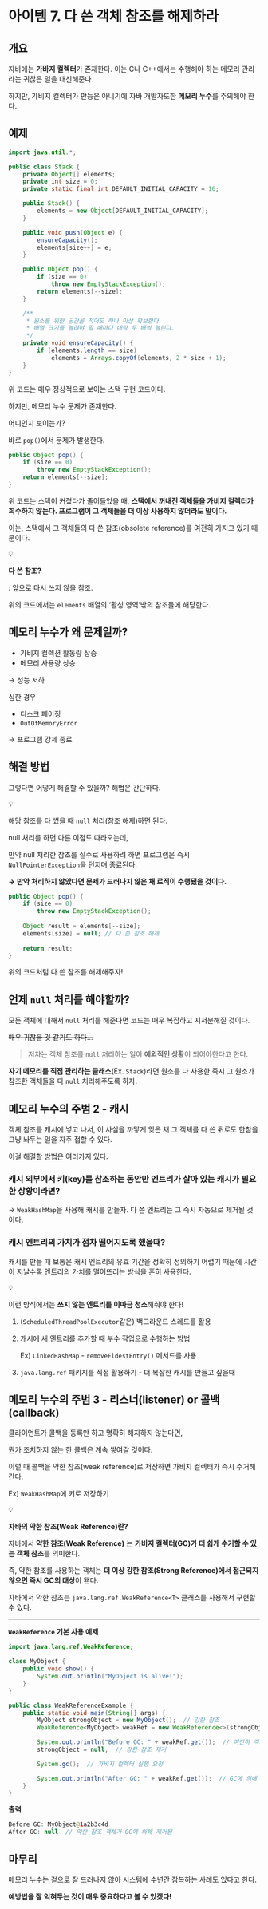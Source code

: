 # 아이템 7. 다 쓴 객체 참조를 해제하라

## 개요

자바에는 **가바지 컬렉터**가 존재한다. 이는 C나 C++에서는 수행해야 하는 메모리 관리라는 귀찮은 일을 대신해준다.

하지만, 가비지 컬렉터가 만능은 아니기에 자바 개발자또한 **메모리 누수**를 주의해야 한다.

## 예제

```java
import java.util.*;

public class Stack {
    private Object[] elements;
    private int size = 0;
    private static final int DEFAULT_INITIAL_CAPACITY = 16;

    public Stack() {
        elements = new Object[DEFAULT_INITIAL_CAPACITY];
    }

    public void push(Object e) {
        ensureCapacity();
        elements[size++] = e;
    }

    public Object pop() {
        if (size == 0)
            throw new EmptyStackException();
        return elements[--size];
    }

    /**
     * 원소를 위한 공간을 적어도 하나 이상 확보한다.
     * 배열 크기를 늘려야 할 때마다 대략 두 배씩 늘린다.
     */
    private void ensureCapacity() {
        if (elements.length == size)
            elements = Arrays.copyOf(elements, 2 * size + 1);
    }
}
```

위 코드는 매우 정상적으로 보이는 스택 구현 코드이다.

하지만, 메모리 누수 문제가 존재한다.

어디인지 보이는가?

바로 `pop()`에서 문제가 발생한다.

```java
public Object pop() {
    if (size == 0)
        throw new EmptyStackException();
    return elements[--size];
}
```

위 코드는 스택이 커졌다가 줄어들었을 때, **스택에서 꺼내진 객체들을 가비지 컬렉터가 회수하지 않는다. 프로그램이 그 객체들을 더 이상 사용하지 않더라도 말이다.**

이는, 스택에서 그 객체들의 다 쓴 참조(obsolete reference)를 여전히 가지고 있기 때문이다.

<aside>
💡

**다 쓴 참조?**

: 앞으로 다시 쓰지 않을 참조.

위의 코드에서는 `elements` 배열의 ‘활성 영역’밖의 참조들에 해당한다.

</aside>

## 메모리 누수가 왜 문제일까?

- 가비지 컬렉션 활동량 상승
- 메모리 사용량 상승

→ 성능 저하

심한 경우

- 디스크 페이징
- `OutOfMemoryError`

→ 프로그램 강제 종료

## 해결 방법

그렇다면 어떻게 해결할 수 있을까? 해법은 간단하다.

<aside>
💡

해당 참조를 다 썼을 때 `null` 처리(참조 해제)하면 된다.

</aside>

null 처리를 하면 다른 이점도 따라오는데,

만약 null 처리한 참조를 실수로 사용하려 하면 프로그램은 즉시 `NullPointerException`을 던지며 종료된다.

**→ 만약 처리하지 않았다면 문제가 드러나지 않은 채 로직이 수행됐을 것이다.** 

```java
public Object pop() {
    if (size == 0)
        throw new EmptyStackException();
        
    Object result = elements[--size];
    elements[size] = null; // 다 쓴 참조 해제
    
    return result;
}
```

위의 코드처럼 다 쓴 참조를 해제해주자!

 

## 언제 `null` 처리를 해야할까?

모든 객체에 대해서 `null` 처리를 해준다면 코드는 매우 복잡하고 지저분해질 것이다.

~~매우 귀찮을 것 같기도 하다…~~

> 저자는 객체 참조를 `null` 처리하는 일이 **예외적인 상황**이 되어야한다고 한다.
> 

**자기 메모리를 직접 관리하는 클래스**(Ex. `Stack`)라면 원소를 다 사용한 즉시 그 원소가 참조한 객체들을 다 `null` 처리해주도록 하자.

## 메모리 누수의 주범 2 - 캐시

객체 참조를 캐시에 넣고 나서, 이 사실을 까맣게 잊은 채 그 객체를 다 쓴 뒤로도 한참을 그냥 놔두는 일을 자주 접할 수 있다.

이걸 해결할 방법은 여러가지 있다.

### 캐시 외부에서 키(key)를 참조하는 동안만 엔트리가 살아 있는 캐시가 필요한 상황이라면?

→  `WeakHashMap`을 사용해 캐시를 만들자. 다 쓴 엔트리는 그 즉시 자동으로 제거될 것이다.

### 캐시 엔트리의 가치가 점차 떨어지도록 했을때?

캐시를 만들 때 보통은 캐시 엔트리의 유효 기간을 정확히 정의하기 어렵기 때문에 시간이 지날수록 엔트리의 가치를 떨어뜨리는 방식을 흔히 사용한다. 

<aside>
💡

이런 방식에서는 **쓰지 않는 엔트리를 이따금 청소**해줘야 한다!

</aside>

1. (`ScheduledThreadPoolExecutor`같은) 백그라운드 스레드를 활용

1. 캐시에 새 엔트리를 추가할 때 부수 작업으로 수행하는 방법
    
    Ex) `LinkedHashMap` - `removeEldestEntry()` 메서드를 사용
    

1. `java.lang.ref` 패키지를 직접 활용하기 - 더 복잡한 캐시를 만들고 싶을때

## 메모리 누수의 주범 3 - 리스너(listener) or 콜백(callback)

클라이언트가 콜백을 등록만 하고 명확히 해지하지 않는다면,

뭔가 조치하지 않는 한 콜백은 계속 쌓여갈 것이다.

이럴 때 콜백을 약한 참조(weak reference)로 저장하면 가비지 컬렉터가 즉시 수거해간다.

Ex) `WeakHashMap`에 키로 저장하기

<aside>
💡

**자바의 약한 참조(Weak Reference)란?**

자바에서 **약한 참조(Weak Reference)** 는 **가비지 컬렉터(GC)가 더 쉽게 수거할 수 있는 객체 참조**를 의미한다.

즉, 약한 참조를 사용하는 객체는 **더 이상 강한 참조(Strong Reference)에서 접근되지 않으면 즉시 GC의 대상**이 됀다.

자바에서 약한 참조는 `java.lang.ref.WeakReference<T>` 클래스를 사용해서 구현할 수 있다.

---

**`WeakReference` 기본 사용 예제**

```java
import java.lang.ref.WeakReference;

class MyObject {
    public void show() {
        System.out.println("MyObject is alive!");
    }
}

public class WeakReferenceExample {
    public static void main(String[] args) {
        MyObject strongObject = new MyObject();  // 강한 참조
        WeakReference<MyObject> weakRef = new WeakReference<>(strongObject);  // 약한 참조

        System.out.println("Before GC: " + weakRef.get());  // 여전히 객체에 접근 가능
        strongObject = null;  // 강한 참조 제거

        System.gc();  // 가비지 컬렉터 실행 요청

        System.out.println("After GC: " + weakRef.get());  // GC에 의해 회수되었을 가능성이 높음
    }
}
```

**출력**

```java
Before GC: MyObject@1a2b3c4d
After GC: null  // 약한 참조 객체가 GC에 의해 제거됨
```

</aside>

## 마무리

메모리 누수는 겉으로 잘 드러나지 않아 시스템에 수년간 잠복하는 사례도 있다고 한다.

**예방법을 잘 익혀두는 것이 매우 중요하다고 볼 수 있겠다!**